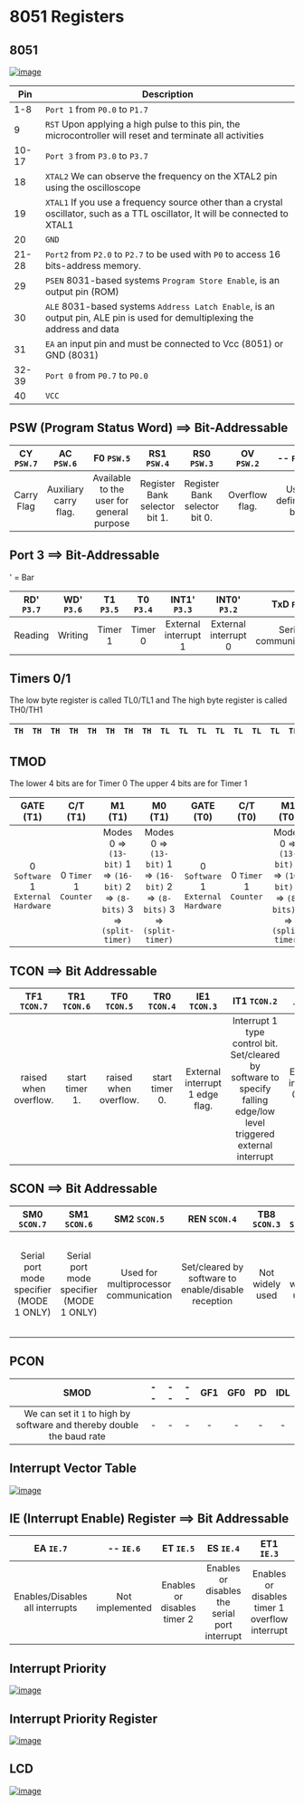 # 8051 Registers

## 8051
<a href="https://imgbb.com/"><img src="https://i.ibb.co/72MxW2g/image.png" alt="image" border="0"></a>

|Pin|Description|
|---|---|
|1-8|`Port 1` from `P0.0` to `P1.7` |
|9 |`RST` Upon applying a high pulse to this pin, the microcontroller will reset and terminate all activities|
|10-17|`Port 3` from `P3.0` to `P3.7` |
|18|`XTAL2` We can observe the frequency on the XTAL2 pin using the oscilloscope|
|19|`XTAL1` If you use a frequency source other than a crystal oscillator, such as a TTL oscillator, It will be connected to XTAL1 |
|20|`GND` |
|21-28|`Port2` from `P2.0` to `P2.7` to be used with `P0` to access 16 bits-address memory. |
|29|`PSEN` 8031-based systems `Program Store Enable`, is an output pin (ROM)|
|30|`ALE` 8031-based systems `Address Latch Enable`, is an output pin, ALE pin is used for demultiplexing the address and data|
|31|`EA` an input pin and must be connected to Vcc (8051) or GND (8031) |
|32-39|`Port 0` from `P0.7` to `P0.0`|
|40|`VCC`|


## PSW (Program Status Word) ==> Bit-Addressable

|CY   `PSW.7`|   AC `PSW.6`|   F0 `PSW.5`|  RS1 `PSW.4`|  RS0 `PSW.3`|   OV `PSW.2`|   -- `PSW.1`| P `PSW.0`|
|:---:|:---:|:---:|:---:|:---:|:---:|:---:|:---:|
| Carry Flag   |    Auxiliary carry flag.|    Available to the user for general purpose| Register Bank selector bit 1.| Register Bank selector bit 0.| Overflow flag.|User definable bit.|Parity flag. |

## Port 3 ==> Bit-Addressable
' = Bar

|RD'   `P3.7`|   WD' `P3.6`|   T1 `P3.5`|  T0 `P3.4`|  INT1' `P3.3`|   INT0' `P3.2`|   TxD `P3.1`| RxD `P3.0`|
|:---:|:---:|:---:|:---:|:---:|:---:|:---:|:---:|
| Reading   |   Writing|    Timer 1| Timer 0| External interrupt 1| External interrupt 0|Serial  communications|Serial  communications |

## Timers 0/1

The low byte register is called TL0/TL1 and The high byte register is called TH0/TH1

|`TH`|`TH`|`TH`|`TH`|`TH`|`TH`|`TH`|`TH`|`TL`|`TL`|`TL`|`TL`|`TL`|`TL`|`TL`|`TL`|
|:---:|:---:|:---:|:---:|:---:|:---:|:---:|:---:|:---:|:---:|:---:|:---:|:---:|:---:|:---:|:---:|

## TMOD

The lower 4 bits are for Timer 0 The upper 4 bits are for Timer 1

|GATE (T1) |   C/T (T1)|   M1 (T1)|  M0 (T1)|GATE (T0) |   C/T (T0)|   M1 (T0)|  M0 (T0)|
|:---:                                          |:---:|:---:|:---:|:---:|:---:|:---:|:---:|
|0 `Software` 1 `External Hardware`| 0 `Timer` 1 `Counter`|    Modes 0 => `(13-bit)` 1 => `(16-bit)` 2 => `(8-bits)` 3 => `(split-timer)`| Modes 0 => `(13-bit)` 1 => `(16-bit)` 2 => `(8-bits)` 3 => `(split-timer)`|0 `Software` 1 `External Hardware`| 0 `Timer` 1 `Counter`|Modes 0 => `(13-bit)` 1 => `(16-bit)` 2 => `(8-bits)` 3 => `(split-timer)`|Modes 0 => `(13-bit)` 1 => `(16-bit)` 2 => `(8-bits)` 3 => `(split-timer)`|


## TCON ==> Bit Addressable
|TF1   `TCON.7`|   TR1 `TCON.6`|   TF0 `TCON.5`|  TR0 `TCON.4`|  IE1 `TCON.3`|   IT1 `TCON.2`|   IE0 `TCON.1`| IT0 `TCON.0`|
|:---:|:---:|:---:|:---:|:---:|:---:|:---:|:---:|
| raised when overflow.   |   start timer 1.|    raised when overflow.| start timer 0.| External interrupt 1 edge flag.| Interrupt 1 type control bit. Set/cleared by software to specify falling edge/low level triggered external interrupt|External interrupt 0 edge flag.|Interrupt 0 type control bit. Set/cleared by software to specify falling edge/low level triggered external interrupt |


## SCON ==> Bit Addressable

|SM0   `SCON.7`|   SM1 `SCON.6`|   SM2 `SCON.5`|  REN `SCON.4`|  TB8 `SCON.3`|   RB8 `SCON.2`|   TI `SCON.1`| RI `SCON.0`|
|:---:|:---:|:---:|:---:|:---:|:---:|:---:|:---:|
| Serial port mode specifier (MODE 1 ONLY)|   Serial port mode specifier (MODE 1 ONLY)|   Used for multiprocessor communication| Set/cleared by software to enable/disable reception| Not widely used| Not widely used|Transmit interrupt flag Set by HW at the begin of the stop bit mode 1.|Recieve interrupt flag Set by HW at the begin of the stop bit mode 1. |

## PCON 

|SMOD |   --|   --|  -- |   GF1 |GF0 |PD |IDL|
|:---:|:---:|:---:|:---:|:---:|:---:|:---:|:---:|
|We can set it `1` to high by software and thereby double the baud rate|-|-|-|-|-|-|-|

## Interrupt Vector Table

<a href="https://imgbb.com/"><img src="https://i.ibb.co/4TwdJ6Q/image.png" alt="image" border="0"></a>

## IE (Interrupt Enable) Register ==> Bit Addressable

|EA   `IE.7`|   -- `IE.6`|   ET `IE.5`|  ES `IE.4`|  ET1 `IE.3`|   EX1 `IE.2`|   ET0 `IE.1`| EX0 `IE.0`|
|:---:|:---:|:---:|:---:|:---:|:---:|:---:|:---:|
| Enables/Disables all interrupts   |   Not implemented|    Enables or disables timer 2| Enables or disables the serial port interrupt| Enables or disables timer 1 overflow interrupt| Enables or disables external interrupt 1|Enables or disables timer 0 overflow interrupt|Enables or disables external interrupt 0|

## Interrupt Priority

<a href="https://imgbb.com/"><img src="https://i.ibb.co/42vrw9w/image.png" alt="image" border="0"></a>

## Interrupt Priority Register

<a href="https://imgbb.com/"><img src="https://i.ibb.co/ZWQR1vv/image.png" alt="image" border="0"></a>

## LCD

<a href="https://ibb.co/m42sjjB"><img src="https://i.ibb.co/w4PHkkL/image.png" alt="image" border="0"></a>
